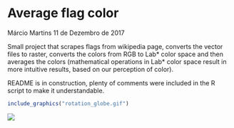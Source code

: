 Average flag color
================
Márcio Martins
11 de Dezembro de 2017

Small project that scrapes flags from wikipedia page, converts the vector files to raster, converts the colors from RGB to Lab\* color space and then averages the colors (mathematical operations in Lab\* color space result in more intuitive results, based on our perception of color).

README is in construction, plenty of comments were included in the R script to make it understandable.

``` r
include_graphics("rotation_globe.gif")
```

![](rotation_globe.gif)

